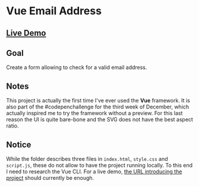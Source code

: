 # Vue Email Address

## [Live Demo](https://codepen.io/borntofrappe/full/LYEbzae)

## Goal

Create a form allowing to check for a valid email address.

## Notes

This project is actually the first time I've ever used the **Vue** framework. It is also part of the #codepenchallenge for the third week of December, which actually inspired me to try the framework without a preview. For this last reason the UI is quite bare-bone and the SVG does not have the best aspect ratio.

## Notice

While the folder describes three files in `index.html`, `style.css` and `script.js`, these do not allow to have the project running locally. To this end I need to research the Vue CLI. For a live demo, [the URL introducing the project](https://codepen.io/borntofrappe/full/LYEbzae) should currently be enough.
